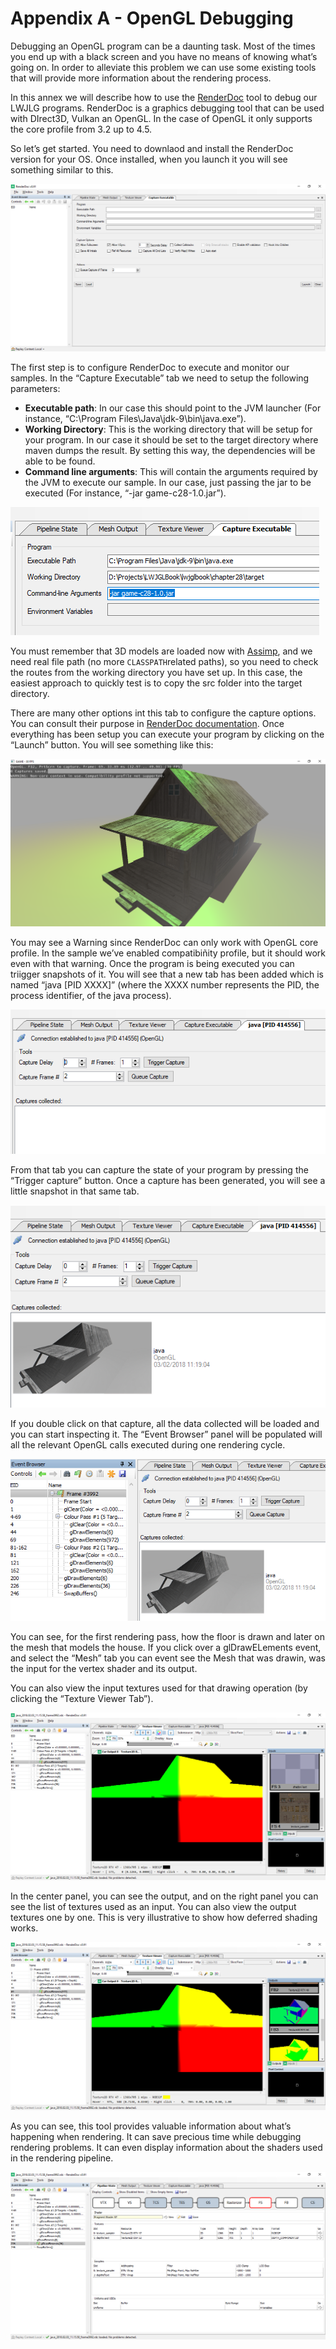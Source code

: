 # Appendix A - OpenGL Debugging

Debugging an OpenGL program can be a daunting task. Most of the times you end up with a black screen and you have no means of knowing what’s going on. In order to alleviate this problem we can use some existing tools that will provide more information about the rendering process.

In this annex we will describe how to use the [RenderDoc](https://renderdoc.org/ "RenderDoc") tool to debug our LWJLG programs. RenderDoc is a graphics debugging tool that can be used with DIrect3D, Vulkan an OpenGL. In the case of OpenGL it only supports the core profile from 3.2 up to 4.5.

So let’s get started. You need to downlaod and install the RenderDoc version for your OS. Once installed, when you launch it you will see something similar to this.

![](/appendixa/renderdoc.png)

The first step is to configure RenderDoc to execute and monitor our samples. In the “Capture Executable” tab we need to setup the following parameters:

* **Executable path**: In our case this should point to the JVM launcher \(For instance, “C:\Program Files\Java\jdk-9\bin\java.exe”\).
* **Working Directory**: This is the working directory that will be setup for your program. In our case it should be set to the target directory where maven dumps the result. By setting this way, the dependencies will be able to be found.
* **Command line arguments**: This will contain the arguments required by the JVM to execute our sample. In our case, just passing the jar to be executed \(For instance, “-jar game-c28-1.0.jar”\).

![](/appendixa/exec_arguments.png)

You must remember that 3D models are loaded now with [Assimp](http://assimp.sourceforge.net/ "Assimp"), and we need real file path \(no more `CLASSPATH`related paths\), so you need to check the routes from the working directory you have set up. In this case, the easiest approach to quickly test is to copy the src folder into the target directory.

There are many other options int this tab to configure the capture options. You can consult their purpose in [RenderDoc documentation](https://renderdoc.org/docs/index.html "RenderDoc documentation"). Once everything has been setup you can execute your program by clicking on the “Launch” button. You will see something like this:

![](/appendixa/sample.png)

You may see a Warning since RenderDoc can only work with OpenGL core profile. In the sample we’ve enabled compatibiñity profile, but it should work even with that warning. Once the program is being executed you can triigger snapshots of it. You will see that a new tab has been added which is named “java \[PID XXXX\]” \(where the XXXX number represents the PID, the process identifier, of the java process\).

![](/appendixa/java_process.png)

From that tab you can capture the state of your program by pressing the “Trigger capture” button. Once a capture has been generated, you will see a little snapshot in that same tab.

![](/appendixa/capture.png)

If you double click on that capture, all the data collected will be loaded and you can start inspecting it. The “Event Browser” panel will be populated will all the relevant OpenGL calls executed during one rendering cycle.

![](/appendixa/event_browser.png)

You can see, for the first rendering pass, how the floor is drawn and later on the mesh that models the house. If you click over a glDrawELements event, and select the “Mesh” tab you can event see the Mesh that was drawin, was the input for the vertex shader and its output.

You can also view the input textures used for that drawing operation \(by clicking the “Texture Viewer Tab”\).

![](/appendixa/texture_inputs.png)

In the center panel, you can see the output, and on the right panel you can see the list of textures used as an input. You can also view the output textures one by one. This is very illustrative to show how deferred shading works.

![](/appendixa/texture_outputs.png)

As you can see, this tool provides valuable information about what’s happening when rendering. It can save precious time while debugging rendering problems. It can even display information about the shaders used in the rendering pipeline.

![](/appendixa/pipeline_state.png)

